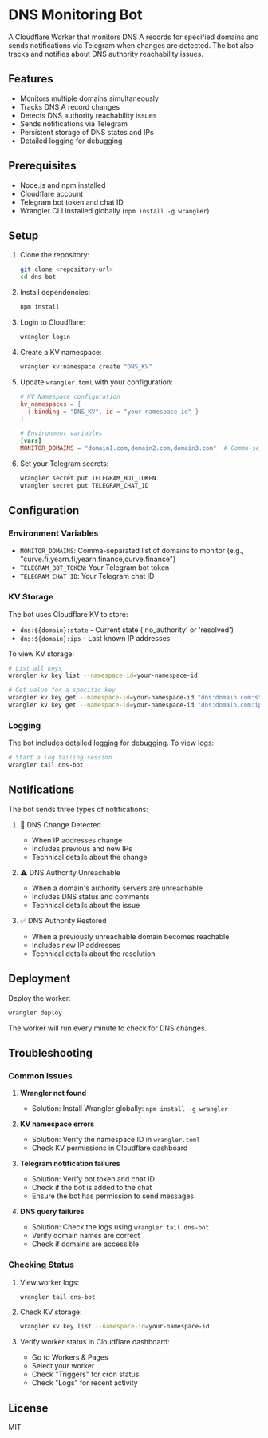 # DNS Monitoring Bot

A Cloudflare Worker that monitors DNS A records for specified domains and sends notifications via Telegram when changes are detected. The bot also tracks and notifies about DNS authority reachability issues.

## Features

- Monitors multiple domains simultaneously
- Tracks DNS A record changes
- Detects DNS authority reachability issues
- Sends notifications via Telegram
- Persistent storage of DNS states and IPs
- Detailed logging for debugging

## Prerequisites

- Node.js and npm installed
- Cloudflare account
- Telegram bot token and chat ID
- Wrangler CLI installed globally (`npm install -g wrangler`)

## Setup

1. Clone the repository:

   ```bash
   git clone <repository-url>
   cd dns-bot
   ```

2. Install dependencies:

   ```bash
   npm install
   ```

3. Login to Cloudflare:

   ```bash
   wrangler login
   ```

4. Create a KV namespace:

   ```bash
   wrangler kv:namespace create "DNS_KV"
   ```

5. Update `wrangler.toml` with your configuration:

   ```toml
   # KV Namespace configuration
   kv_namespaces = [
     { binding = "DNS_KV", id = "your-namespace-id" }
   ]

   # Environment variables
   [vars]
   MONITOR_DOMAINS = "domain1.com,domain2.com,domain3.com"  # Comma-separated list of domains
   ```

6. Set your Telegram secrets:
   ```bash
   wrangler secret put TELEGRAM_BOT_TOKEN
   wrangler secret put TELEGRAM_CHAT_ID
   ```

## Configuration

### Environment Variables

- `MONITOR_DOMAINS`: Comma-separated list of domains to monitor (e.g., "curve.fi,yearn.fi,yearn.finance,curve.finance")
- `TELEGRAM_BOT_TOKEN`: Your Telegram bot token
- `TELEGRAM_CHAT_ID`: Your Telegram chat ID

### KV Storage

The bot uses Cloudflare KV to store:

- `dns:${domain}:state` - Current state ('no_authority' or 'resolved')
- `dns:${domain}:ips` - Last known IP addresses

To view KV storage:

```bash
# List all keys
wrangler kv key list --namespace-id=your-namespace-id

# Get value for a specific key
wrangler kv key get --namespace-id=your-namespace-id "dns:domain.com:state"
wrangler kv key get --namespace-id=your-namespace-id "dns:domain.com:ips"
```

### Logging

The bot includes detailed logging for debugging. To view logs:

```bash
# Start a log tailing session
wrangler tail dns-bot
```

## Notifications

The bot sends three types of notifications:

1. 🚨 DNS Change Detected

   - When IP addresses change
   - Includes previous and new IPs
   - Technical details about the change

2. ⚠️ DNS Authority Unreachable

   - When a domain's authority servers are unreachable
   - Includes DNS status and comments
   - Technical details about the issue

3. ✅ DNS Authority Restored
   - When a previously unreachable domain becomes reachable
   - Includes new IP addresses
   - Technical details about the resolution

## Deployment

Deploy the worker:

```bash
wrangler deploy
```

The worker will run every minute to check for DNS changes.

## Troubleshooting

### Common Issues

1. **Wrangler not found**

   - Solution: Install Wrangler globally: `npm install -g wrangler`

2. **KV namespace errors**

   - Solution: Verify the namespace ID in `wrangler.toml`
   - Check KV permissions in Cloudflare dashboard

3. **Telegram notification failures**

   - Solution: Verify bot token and chat ID
   - Check if the bot is added to the chat
   - Ensure the bot has permission to send messages

4. **DNS query failures**
   - Solution: Check the logs using `wrangler tail dns-bot`
   - Verify domain names are correct
   - Check if domains are accessible

### Checking Status

1. View worker logs:

   ```bash
   wrangler tail dns-bot
   ```

2. Check KV storage:

   ```bash
   wrangler kv key list --namespace-id=your-namespace-id
   ```

3. Verify worker status in Cloudflare dashboard:
   - Go to Workers & Pages
   - Select your worker
   - Check "Triggers" for cron status
   - Check "Logs" for recent activity

## License

MIT
